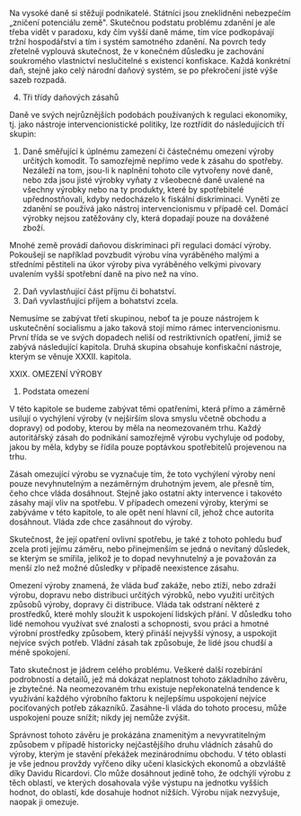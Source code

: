 Na vysoké daně si stěžují podnikatelé. Státníci jsou zneklidněni nebezpečím „zničení potenciálu země". Skutečnou podstatu problému zdanění je ale třeba vidět v paradoxu, kdy čím vyšší daně máme, tím více podkopávají tržní hospodářství a tím i systém samotného zdanění. Na povrch tedy zřetelně vyplouvá skutečnost, že v konečném důsledku je zachování soukromého vlastnictví neslučitelné s existencí konfiskace. Každá konkrétní daň, stejně jako celý národní daňový systém, se po překročení jisté výše sazeb rozpadá.

4. Tři třídy daňových zásahů

Daně ve svých nejrůznějších podobách používaných k regulaci ekonomiky, tj. jako nástroje intervencionistické politiky, lze roztřídit do následujících tří skupin:

1. Daně směřující k úplnému zamezení či částečnému omezení výroby určitých komodit. To samozřejmě nepřímo vede k zásahu do spotřeby. Nezáleží na tom, jsou-li k naplnění tohoto cíle vytvořeny nové daně, nebo zda jsou jisté výrobky vyňaty z všeobecné daně uvalené na všechny výrobky nebo na ty produkty, které by spotřebitelé upřednostňovali, kdyby nedocházelo k fiskální diskriminaci. Vynětí ze zdanění se používá jako nástroj intervencionismu v případě cel. Domácí výrobky nejsou zatěžovány cly, která dopadají pouze na dovážené zboží.

Mnohé země provádí daňovou diskriminaci při regulaci domácí výroby. Pokoušejí se například povzbudit výrobu vína vyráběného malými a středními pěstiteli na úkor výroby piva vyráběného velkými pivovary uvalením vyšší spotřební daně na pivo než na víno.

2. Daň vyvlastňující část příjmu či bohatství.
3. Daň vyvlastňující příjem a bohatství zcela.

Nemusíme se zabývat třetí skupinou, neboť ta je pouze nástrojem k uskutečnění socialismu a jako taková stojí mimo rámec intervencionismu. První třída se ve svých dopadech neliší od restriktivních opatření, jimiž se zabývá následující kapitola. Druhá skupina obsahuje konfiskační nástroje, kterým se věnuje XXXII. kapitola.

XXIX. OMEZENÍ VÝROBY

1. Podstata omezení

V této kapitole se budeme zabývat těmi opatřeními, která přímo a záměrně usilují o vychýlení výroby (v nejširším slova smyslu včetně obchodu a dopravy) od podoby, kterou by měla na neomezovaném trhu. Každý autoritářský zásah do podnikání samozřejmě výrobu vychyluje od podoby, jakou by měla, kdyby se řídila pouze poptávkou spotřebitelů projevenou na trhu.

Zásah omezující výrobu se vyznačuje tím, že toto vychýlení výroby není pouze nevyhnutelným a nezáměrným druhotným jevem, ale přesně tím, čeho chce vláda dosáhnout. Stejně jako ostatní akty intervence i takovéto zásahy mají vliv na spotřebu. V případech omezení výroby, kterými se zabýváme v této kapitole, to ale opět není hlavní cíl, jehož chce autorita dosáhnout. Vláda zde chce zasáhnout do výroby.

Skutečnost, že její opatření ovlivní spotřebu, je také z tohoto pohledu buď zcela proti jejímu záměru, nebo přinejmenším se jedná o nevítaný důsledek, se kterým se smířila, jelikož je to dopad nevyhnutelný a je považován za menší zlo než možné důsledky v případě neexistence zásahu.

Omezení výroby znamená, že vláda buď zakáže, nebo ztíží, nebo zdraží výrobu, dopravu nebo distribuci určitých výrobků, nebo využití určitých způsobů výroby, dopravy či distribuce. Vláda tak odstraní některé z prostředků, které mohly sloužit k uspokojení lidských přání. V důsledku toho lidé nemohou využívat své znalosti a schopnosti, svou práci a hmotné výrobní prostředky způsobem, který přináší nejvyšší výnosy, a uspokojit nejvíce svých potřeb. Vládní zásah tak způsobuje, že lidé jsou chudší a méně spokojení.

Tato skutečnost je jádrem celého problému. Veškeré další rozebírání podrobností a detailů, jež má dokázat neplatnost tohoto základního závěru, je zbytečné. Na neomezovaném trhu existuje nepřekonatelná tendence k využívání každého výrobního faktoru k nejlepšímu uspokojení nejvíce pociťovaných potřeb zákazníků. Zasáhne-li vláda do tohoto procesu, může uspokojení pouze snížit; nikdy jej nemůže zvýšit.

Správnost tohoto závěru je prokázána znamenitým a nevyvratitelným způsobem v případě historicky nejčastějšího druhu vládních zásahů do výroby, kterým je stavění překážek mezinárodnímu obchodu. V této oblasti je vše jednou provždy vyřčeno díky učení klasických ekonomů a obzvláště díky Davidu Ricardovi. Clo může dosáhnout jedině toho, že odchýlí výrobu z těch oblastí, ve kterých dosahovala výše výstupu na jednotku vyšších hodnot, do oblastí, kde dosahuje hodnot nižších. Výrobu nijak nezvyšuje, naopak ji omezuje.